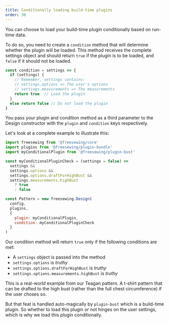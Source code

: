 ```yaml
---
title: Conditionally loading build-time plugins
order: 30
---
```


You can choose to load your build-time plugin conditionally based on run-time data.

To do so, you need to create a `condition` method that will determine whether the
plugin will be loaded. This method receives the complete settings object and should
return `true` if the plugin is to be loaded, and `false` if it should not be loaded.

```js
const condition = settings => {
  if (settings) {
    // Remember, settings contains:
    // settings.options => The user's options
    // settings.measurements => The measurements
    return true  // Load the plugin
  }
  else return false // Do not load the plugin
}
```
You pass your plugin and condition method as a third parameter to the Design constructor
with the `plugin` and `condition` keys respectively.

Let's look at a complete example to illustrate this:

```js
import freesewing from '@freesewing/core'
import plugins from '@freesewing/plugin-bundle'
import myConditionalPlugin from '@freesewing/plugin-bust'

const myConditionalPluginCheck = (settings = false) =>
  settings &&
  settings.options &&
  settings.options.draftForHighBust &&
  settings.measurements.highBust
    ? true
    : false

const Pattern = new freesewing.Design(
  config, 
  plugins, 
  { 
    plugin: myConditionalPlugin, 
    condition: myConditionalPluginCheck
  }
)
```

Our condition method will return `true` only if the following conditions are met:

 - A `settings` object is passed into the method
 - `settings.options` is _truthy_
 - `settings.options.draftForHighBust` is _truthy_
 - `settings.options.measurements.highBust` is _truthy_

This is a real-world example from our Teagan pattern. A t-shirt pattern that can be
drafted to the high bust (rather than the full chest circumference) if the user 
choses so.

But that feat is handled auto-magically by `plugin-bust` which is a build-time plugin.
So whether to load this plugin or not hinges on the user settings, which is why we
load this plugin conditionally.

